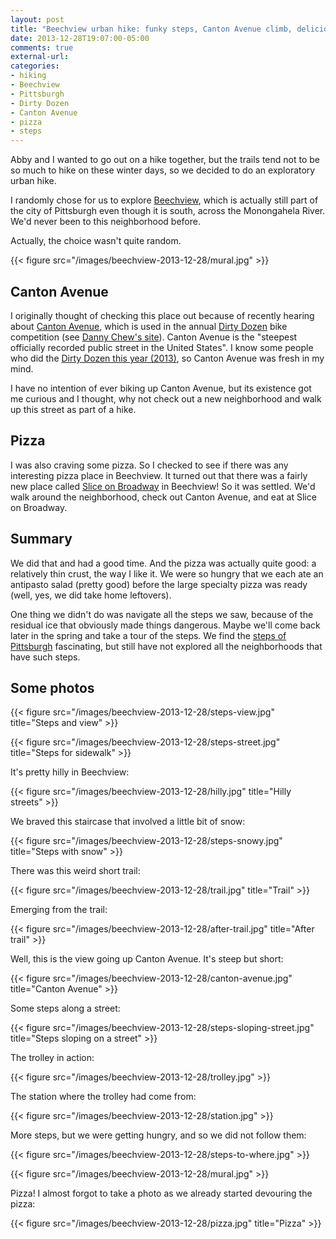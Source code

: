 ```yaml
---
layout: post
title: "Beechview urban hike: funky steps, Canton Avenue climb, delicious pizza at Slice on Broadway"
date: 2013-12-28T19:07:00-05:00
comments: true
external-url: 
categories: 
- hiking
- Beechview
- Pittsburgh
- Dirty Dozen
- Canton Avenue
- pizza
- steps
---
```

Abby and I wanted to go out on a hike together, but the trails tend not to be so much to hike on these winter days, so we decided to do an exploratory urban hike.

I randomly chose for us to explore [Beechview](http://en.wikipedia.org/wiki/Beechview_\(Pittsburgh\)), which is actually still part of the city of Pittsburgh even though it is south, across the Monongahela River. We'd never been to this neighborhood before.

Actually, the choice wasn't quite random.

{{< figure src="/images/beechview-2013-12-28/mural.jpg" >}}
 
<!--more-->

## Canton Avenue

I originally thought of checking this place out because of recently hearing about [Canton Avenue](http://en.wikipedia.org/wiki/Canton_Avenue), which is used in the annual [Dirty Dozen](http://en.wikipedia.org/wiki/Dirty_Dozen_%28bicycle_competition%29) bike competition (see [Danny Chew's site](http://www.dannychew.com/dd.html)). Canton Avenue is the "steepest officially recorded public street in the United States". I know some people who did the [Dirty Dozen this year (2013)](http://www.npr.org/2013/12/01/248090521/hill-after-hill-hundreds-crank-away-in-pittsburgh-bike-race), so Canton Avenue was fresh in my mind.

I have no intention of ever biking up Canton Avenue, but its existence got me curious and I thought, why not check out a new neighborhood and walk up this street as part of a hike.

## Pizza

I was also craving some pizza. So I checked to see if there was any interesting pizza place in Beechview. It turned out that there was a fairly new place called [Slice on Broadway](http://sliceonbroadway.com/) in Beechview! So it was settled. We'd walk around the neighborhood, check out Canton Avenue, and eat at Slice on Broadway.

## Summary

We did that and had a good time. And the pizza was actually quite good: a relatively thin crust, the way I like it. We were so hungry that we each ate an antipasto salad (pretty good) before the large specialty pizza was ready (well, yes, we did take home leftovers).

One thing we didn't do was navigate all the steps we saw, because of the residual ice that obviously made things dangerous. Maybe we'll come back later in the spring and take a tour of the steps. We find the [steps of Pittsburgh](/blog/2011/10/08/my-god-its-full-of-stairs-pittsburgh-step-trek-2011/) fascinating, but still have not explored all the neighborhoods that have such steps.

## Some photos

{{< figure src="/images/beechview-2013-12-28/steps-view.jpg" title="Steps and view" >}}

{{< figure src="/images/beechview-2013-12-28/steps-street.jpg" title="Steps for sidewalk" >}}

It's pretty hilly in Beechview:

{{< figure src="/images/beechview-2013-12-28/hilly.jpg" title="Hilly streets" >}}

We braved this staircase that involved a little bit of snow:

{{< figure src="/images/beechview-2013-12-28/steps-snowy.jpg" title="Steps with snow" >}}

There was this weird short trail:

{{< figure src="/images/beechview-2013-12-28/trail.jpg" title="Trail" >}}

Emerging from the trail:

{{< figure src="/images/beechview-2013-12-28/after-trail.jpg" title="After trail" >}}

Well, this is the view going up Canton Avenue. It's steep but short:

{{< figure src="/images/beechview-2013-12-28/canton-avenue.jpg" title="Canton Avenue" >}}

Some steps along a street:

{{< figure src="/images/beechview-2013-12-28/steps-sloping-street.jpg" title="Steps sloping on a street" >}}

The trolley in action:

{{< figure src="/images/beechview-2013-12-28/trolley.jpg" >}}

The station where the trolley had come from:

{{< figure src="/images/beechview-2013-12-28/station.jpg" >}}

More steps, but we were getting hungry, and so we did not follow them:

{{< figure src="/images/beechview-2013-12-28/steps-to-where.jpg" >}}

{{< figure src="/images/beechview-2013-12-28/mural.jpg" >}}

Pizza! I almost forgot to take a photo as we already started devouring the pizza:

{{< figure src="/images/beechview-2013-12-28/pizza.jpg" title="Pizza" >}}

